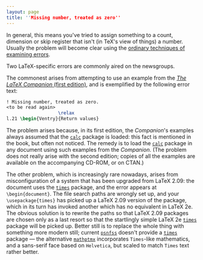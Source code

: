 ```yaml
---
layout: page
title: ''Missing number, treated as zero''
---
```


In general, this means you've tried to assign something to a count,
dimension or skip register that isn't (in TeX's view of things) a
number.  Usually the problem will become clear using the
[ordinary techniques of examining errors](./FAQ-erroradvice.html).

Two LaTeX-specific errors are commonly aired on the newsgroups.

The commonest arises from attempting to use an example from the
[_The LaTeX Companion_ (first edition)](./FAQ-latex-books.html), and is
exemplified by the following error text:
```latex
! Missing number, treated as zero.
<to be read again> 
                   \relax 
l.21 \begin{Ventry}{Return values}
```
The problem arises because, in its first edition, the
_Companion_'s examples always assumed that the [`calc`](http://ctan.org/pkg/calc)
package is loaded: this fact is mentioned in the book, but often not
noticed.  The remedy is to load the [`calc`](http://ctan.org/pkg/calc) package in any
document using such examples from the _Companion_.  (The problem
does not really arise with the second edition; copies of all the
examples are available on the accompanying CD-ROM, or on
CTAN.)

The other problem, which is increasingly rare nowadays, arises from
misconfiguration of a system that has been upgraded from LaTeX 2.09:
the document uses the [`times`](http://ctan.org/pkg/times) package, and the error appears
at `\begin{document}`.  The file search paths are wrongly set
up, and your `\usepackage{times}` has picked up a LaTeX 2.09
version of the package, which in its turn has invoked another which
has no equivalent in LaTeX 2e.  The obvious solution is to rewrite
the paths so that LaTeX 2.09 packages are chosen only as a last resort
so that the startlingly simple LaTeX 2e [`times`](http://ctan.org/pkg/times) package will
be picked up.  Better still is to replace the whole thing with
something more modern still; current [`psnfss`](http://ctan.org/pkg/psnfss) doesn't provide
a [`times`](http://ctan.org/pkg/times) package&nbsp;&mdash; the alternative [`mathptmx`](http://ctan.org/pkg/mathptmx)
incorporates `Times`-like mathematics, and a sans-serif face
based on `Helvetica`, but scaled to match `Times`
text rather better.

